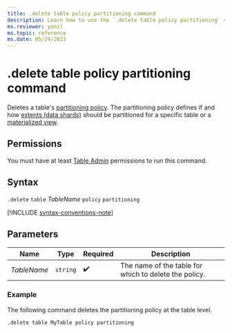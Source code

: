 ```yaml
---
title: .delete table policy partitioning command
description: Learn how to use the `.delete table policy partitioning` command to delete a table's partitioning policy.
ms.reviewer: yonil
ms.topic: reference
ms.date: 05/24/2023
---
```

# .delete table policy partitioning command

Deletes a table's [partitioning policy](partitioning-policy.md). The partitioning policy defines if and how [extents (data shards)](../management/extents-overview.md) should be partitioned for a specific table or a [materialized view](materialized-views/materialized-view-overview.md).

## Permissions

You must have at least [Table Admin](access-control/role-based-access-control.md) permissions to run this command.

## Syntax

`.delete` `table` *TableName* `policy` `partitioning`

[!INCLUDE [syntax-conventions-note](../includes/syntax-conventions-note.md)]

## Parameters

|Name|Type|Required|Description|
|--|--|--|--|
|*TableName*| `string` | :heavy_check_mark:|The name of the table for which to delete the policy.|

### Example

The following command deletes the partitioning policy at the table level.

```kusto
.delete table MyTable policy partitioning 
```

